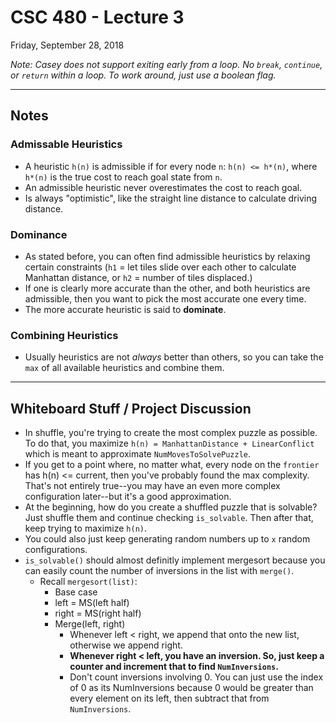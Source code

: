 # CSC 480 - Lecture 3
Friday, September 28, 2018

*Note: Casey does not support exiting early from a loop. No `break`, `continue`, or `return` within a loop. To work around, just use a boolean flag.*

-----

## Notes
### Admissable Heuristics
- A heuristic `h(n)` is admissible if for every node `n`: `h(n) <= h*(n)`, where `h*(n)` is the true cost to reach goal state from `n`.
- An admissible heuristic never overestimates the cost to reach goal.
- Is always "optimistic", like the straight line distance to calculate driving distance.

### Dominance
- As stated before, you can often find admissible heuristics by relaxing certain constraints (`h1` = let tiles slide over each other to calculate Manhattan distance, or `h2` = number of tiles displaced.)
- If one is clearly more accurate than the other, and both heuristics are admissible, then you want to pick the most accurate one every time.
- The more accurate heuristic is said to **dominate**.

### Combining Heuristics
- Usually heuristics are not *always* better than others, so you can take the `max` of all available heuristics and combine them.

----- 
## Whiteboard Stuff / Project Discussion
- In shuffle, you're trying to create the most complex puzzle as possible. To do that, you maximize `h(n) = ManhattanDistance + LinearConflict` which is meant to approximate `NumMovesToSolvePuzzle`.
- If you get to a point where, no matter what, every node on the `frontier` has h(n) <= current, then you've probably found the max complexity. That's not entirely true--you may have an even more complex configuration later--but it's a good approximation.
- At the beginning, how do you create a shuffled puzzle that is solvable? Just shuffle them and continue checking `is_solvable`. Then after that, keep trying to maximize `h(n)`.
- You could also just keep generating random numbers up to `x` random configurations.
- `is_solvable()` should almost definitly implement mergesort because you can easily count the number of inversions in the list with `merge()`.
    -   Recall `mergesort(list)`:
        - Base case
        - left = MS(left half)
        - right = MS(right half)
        - Merge(left, right)
            - Whenever left < right, we append that onto the new list, otherwise we append right.
            - **Whenever right < left, you have an inversion. So, just keep a counter and increment that to find `NumInversions`.**
            - Don't count inversions involving 0. You can just use the index of 0 as its NumInversions because 0 would be greater than every element on its left, then subtract that from `NumInversions`.
